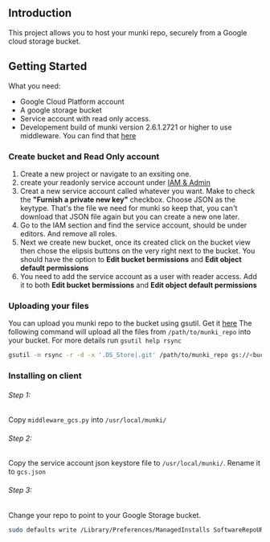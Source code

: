 ## Introduction
This project allows you to host your munki repo, securely from a Google cloud storage bucket.

## Getting Started
What you need:  
* Google Cloud Platform account
* A google storage bucket
* Service account with read only access.
* Developement build of munki version 2.6.1.2721 or higher to use middleware. You can find that [here](https://munkibuilds.org/)


### Create bucket and Read Only account
1. Create a new project or navigate to an exsiting one.
2. create your readonly service account under [IAM & Admin](https://console.cloud.google.com/iam-admin)
3. Creat a new service account called whatever you want. Make to check the **"Furnish a private new key"** checkbox. Choose JSON as the keytype. That's the file we need for munki so keep that, you can't download that JSON file again but you can create a new one later. 
5. Go to the IAM section and find the service account, should be under editors. And remove all roles.
6. Next we create new bucket, once its created click on the bucket view then chose the elipsis buttons on the very right next to the bucket. You should have the option to **Edit bucket bermissions** and **Edit object default permissions**
7. You need to add the service account as a user with reader access. Add it to both **Edit bucket bermissions** and **Edit object default permissions**

### Uploading your files
You can upload you munki repo to the bucket using gsutil. Get it [here](https://cloud.google.com/storage/docs/gsutil_install#mac)
The following command will upload all the files from `/path/to/munki_repo` into your bucket. For more details run `gsutil help rsync`
```bash
gsutil -m rsync -r -d -x '.DS_Store|.git' /path/to/munki_repo gs://<bucket goes here>/
```

### Installing on client

###### Step 1:  
Copy `middleware_gcs.py` into `/usr/local/munki/`  

###### Step 2:
Copy the service account json keystore file to `/usr/local/munki/`. Rename it to `gcs.json`

###### Step 3:
Change your repo to point to your Google Storage bucket.  
```bash
sudo defaults write /Library/Preferences/ManagedInstalls SoftwareRepoURL  "https://storage.googleapis.com/<bucket goes here>"
```

